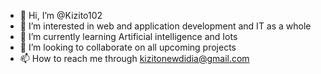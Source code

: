 - 👋 Hi, I’m @Kizito102
- 👀 I’m interested in web and application development and IT as a whole
- 🌱 I’m currently learning Artificial intelligence and Iots
- 💞️ I’m looking to collaborate on all upcoming projects
- 📫 How to reach me through kizitonewdidia@gmail.com

<!---
Kizito102/Kizito102 is a ✨ special ✨ repository because its `README.md` (this file) appears on your GitHub profile.
You can click the Preview link to take a look at your changes.
--->
